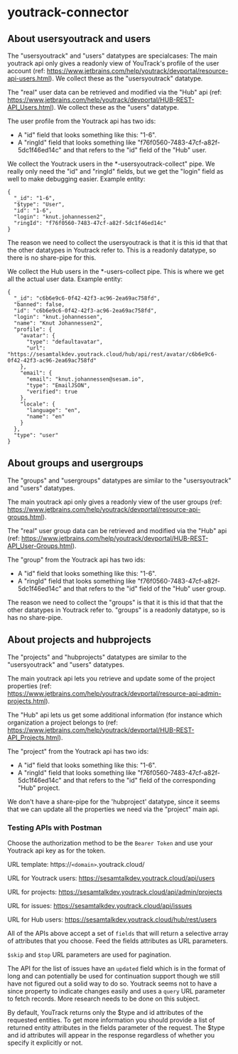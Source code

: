# youtrack-connector


## About usersyoutrack and users

The "usersyoutrack" and "users" datatypes are specialcases: The main youtrack api only gives a readonly view of 
YouTrack's profile of the user account (ref: https://www.jetbrains.com/help/youtrack/devportal/resource-api-users.html).
We collect these as the "usersyoutrack" datatype.

The "real" user data can be retrieved and modified via the "Hub" api (ref: https://www.jetbrains.com/help/youtrack/devportal/HUB-REST-API_Users.html).
We collect these as the "users" datatype.

The user profile from the Youtrack api has two ids:

  * A "id" field that looks something like this: "1-6".
  * A "ringId" field that looks something like "f76f0560-7483-47cf-a82f-5dc1f46ed14c" and that refers to the "id" field
    of the "Hub" user.

We collect the Youtrack users in the *-usersyoutrack-collect" pipe. We really only need the "id" and "ringId" fields,
but we get the "login" field as well to make debugging easier.  Example entity:
```
{
  "_id": "1-6",
  "$type": "User",
  "id": "1-6",
  "login": "knut.johannessen2",
  "ringId": "f76f0560-7483-47cf-a82f-5dc1f46ed14c"
}
```
The reason we need to collect the usersyoutrack is that it is this id that that the other datatypes in Youtrack refer to.
This is a readonly datatype, so there is no share-pipe for this.


We collect the Hub users in the *-users-collect pipe. This is where we get all the actual user data. Example entity:
```
{
  "_id": "c6b6e9c6-0f42-42f3-ac96-2ea69ac758fd",
  "banned": false,
  "id": "c6b6e9c6-0f42-42f3-ac96-2ea69ac758fd",
  "login": "knut.johannessen",
  "name": "Knut Johannessen2",
  "profile": {
    "avatar": {
      "type": "defaultavatar",
      "url": "https://sesamtalkdev.youtrack.cloud/hub/api/rest/avatar/c6b6e9c6-0f42-42f3-ac96-2ea69ac758fd"
    },
    "email": {
      "email": "knut.johannessen@sesam.io",
      "type": "EmailJSON",
      "verified": true
    },
    "locale": {
      "language": "en",
      "name": "en"
    }
  },
  "type": "user"
}
```


## About groups and usergroups

The "groups" and "usergroups" datatypes are similar to the "usersyoutrack" and "users" datatypes.

The main youtrack api only gives a readonly view of the user groups (ref: https://www.jetbrains.com/help/youtrack/devportal/resource-api-groups.html).

The "real" user group data can be retrieved and modified via the "Hub" api (ref: https://www.jetbrains.com/help/youtrack/devportal/HUB-REST-API_User-Groups.html).

The "group" from the Youtrack api has two ids:

  * A "id" field that looks something like this: "1-6".
  * A "ringId" field that looks something like "f76f0560-7483-47cf-a82f-5dc1f46ed14c" and that refers to the "id" field
    of the "Hub" user group.

The reason we need to collect the "groups" is that it is this id that that the other datatypes in Youtrack refer to.
"groups" is a readonly datatype, so is has no share-pipe.

## About projects and hubprojects

The "projects" and "hubprojects" datatypes are similar to the "usersyoutrack" and "users" datatypes.

The main youtrack api lets you retrieve and update some of the project properties (ref: https://www.jetbrains.com/help/youtrack/devportal/resource-api-admin-projects.html).

The "Hub" api lets us get some additional information (for instance which organization a project belongs to (ref: https://www.jetbrains.com/help/youtrack/devportal/HUB-REST-API_Projects.html).

The "project" from the Youtrack api has two ids:

  * A "id" field that looks something like this: "1-6".
  * A "ringId" field that looks something like "f76f0560-7483-47cf-a82f-5dc1f46ed14c" and that refers to the "id" field
    of the corresponding "Hub" project.

We don't have a share-pipe for the 'hubproject' datatype, since it seems that we can update all the properties we need via the "project" main api.

### Testing APIs with Postman
Choose the authorization method to be the `Bearer Token` and use your Youtrack api key as for the token. 

URL template: https://`<domain>`.youtrack.cloud/

URL for Youtrack users: 
https://sesamtalkdev.youtrack.cloud/api/users

URL for projects:
https://sesamtalkdev.youtrack.cloud/api/admin/projects

URL for issues: 
https://sesamtalkdev.youtrack.cloud/api/issues

URL for Hub users: 
https://sesamtalkdev.youtrack.cloud/hub/rest/users

All of the APIs above accept a set of `fields` that will return a selective array of attributes that you choose. Feed the fields attributes as URL parameters. 

`$skip` and `$top` URL parameters are used for pagination. 

The API for the list of issues have an `updated` field which is in the format of long and can potentially be used for continuation support though we still have not figured out a solid way to do so. Youtrack seems not to have a since property to indicate changes easily and uses a `query` URL parameter to fetch records. More research needs to be done on this subject. 

By default, YouTrack returns only the $type and id attributes of the requested entities. To get more information you should provide a list of returned entity attributes in the fields parameter of the request. The $type and id attributes will appear in the response regardless of whether you specify it explicitly or not.
